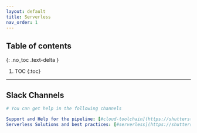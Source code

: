 ```yaml
---
layout: default
title: Serverless
nav_order: 1
---
```


## Table of contents
{: .no_toc .text-delta }

1. TOC
{:toc}

---


## Slack Channels

```yaml
# You can get help in the following channels 

Support and Help for the pipeline: [#cloud-toolchain](https://shutterstock.slack.com/archives/C02A7QW1079) 
Serverless Solutions and best practices: [#serverless](https://shutterstock.slack.com/archives/C023FP790HL)

```

